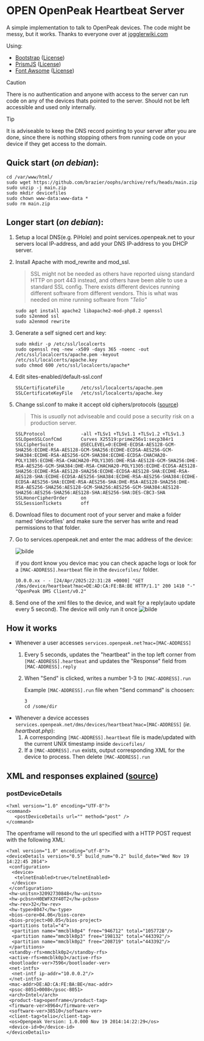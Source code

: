 # OPEN OpenPeak Heartbeat Server
A simple implementation to talk to OpenPeak devices. The code might be messy, but it works.
Thanks to everyone over at [jogglerwiki.com](https://www.jogglerwiki.com/forum/)

Using:
* [Bootstrap](https://getbootstrap.com/) ([License](https://github.com/twbs/bootstrap/blob/main/LICENSE))
* [PrismJS](https://prismjs.com/) ([License](https://github.com/PrismJS/prism/blob/master/LICENSE))
* [Font Awsome](https://fontawesome.com/) ([License](https://fontawesome.com/license/free))

>[!CAUTION]
>There is no authentication and anyone with access to the server can run code on any of the devices thats pointed to the server. Should not be left accessible and used only internally.

> [!TIP]
> It is adviseable to keep the DNS record pointing to your server after you are done, since there is nothing stopping others from running code on your device if they get access to the domain.

## Quick start (_on debian_):
```
cd /var/www/html/
sudo wget https://github.com/brazier/oophs/archive/refs/heads/main.zip
sudo unzip -j main.zip
sudo mkdir devicefiles
sudo chown www-data:www-data *
sudo rm main.zip
```

## Longer start (_on debian_):
1. Setup a local DNS(e.g. PiHole) and point services.openpeak.net to your servers local IP-address, and add your DNS IP-address to you DHCP server.
2. Install Apache with mod_rewrite and mod_ssl.
   > SSL might not be needed as others have reported uisng standard HTTP on port 443 instead, and others have been able to use a standard SSL config.
   > There exists different devices running different software from different vendors. This is what was needed on mine running software from _"Telio"_
   ```
   sudo apt install apache2 libapache2-mod-php8.2 openssl
   sudo s2enmod ssl
   sudo a2enmod rewrite
   ```
3. Generate a self signed cert and key:
   ```
   sudo mkdir -p /etc/ssl/localcerts
   sudo openssl req -new -x509 -days 365 -noenc -out /etc/ssl/localcerts/apache.pem -keyout /etc/ssl/localcerts/apache.key
   sudo chmod 600 /etc/ssl/localcerts/apache*
   ```
4. Edit sites-enabled/default-ssl.conf
   ```
   SSLCertificateFile      /etc/ssl/localcerts/apache.pem
   SSLCertificateKeyFile   /etc/ssl/localcerts/apache.key
   ```
5. Change ssl.conf to make it accept old ciphers/protocols ([source](https://ssl-config.mozilla.org/#server=apache&version=2.4.60&config=old&openssl=3.4.0&hsts=false&ocsp=false&guideline=5.7))

   > This is _usually_ not adviseable and could pose a security risk on a production server.


   ```
   SSLProtocol             -all +TLSv1 +TLSv1.1 +TLSv1.2 +TLSv1.3
   SSLOpenSSLConfCmd       Curves X25519:prime256v1:secp384r1
   SSLCipherSuite          @SECLEVEL=0:ECDHE-ECDSA-AES128-GCM-SHA256:ECDHE-RSA-AES128-GCM-SHA256:ECDHE-ECDSA-AES256-GCM-SHA384:ECDHE-RSA-AES256-GCM-SHA384:ECDHE-ECDSA-CHACHA20-POLY1305:ECDHE-RSA-CHACHA20-POLY1305:DHE-RSA-AES128-GCM-SHA256:DHE-RSA-AES256-GCM-SHA384:DHE-RSA-CHACHA20-POLY1305:ECDHE-ECDSA-AES128-SHA256:ECDHE-RSA-AES128-SHA256:ECDHE-ECDSA-AES128-SHA:ECDHE-RSA-AES128-SHA:ECDHE-ECDSA-AES256-SHA384:ECDHE-RSA-AES256-SHA384:ECDHE-ECDSA-AES256-SHA:ECDHE-RSA-AES256-SHA:DHE-RSA-AES128-SHA256:DHE-RSA-AES256-SHA256:AES128-GCM-SHA256:AES256-GCM-SHA384:AES128-SHA256:AES256-SHA256:AES128-SHA:AES256-SHA:DES-CBC3-SHA
   SSLHonorCipherOrder     on
   SSLSessionTickets       off
   ```
    
7. Download files to document root of your server and make a folder named 'devicefiles' and make sure the server has write and read permissions to that folder.
8. Go to services.openpeak.net and enter the mac address of the device:
   
   ![bilde](https://github.com/user-attachments/assets/5bf26504-e6ad-43ab-9de8-db15fe64a1f4)
   
   if you dont know you device mac you can check apache logs or look for a `[MAC-ADDRESS].heartbeat` file in the `devicefiles/` folder.
   ```
   10.0.0.xx - - [24/Apr/2025:22:31:28 +0000] "GET /dms/device/heartbeat?mac=DE:AD:CA:FE:BA:BE HTTP/1.1" 200 1410 "-" "OpenPeak DMS Client/v0.2"
   ```
9. Send one of the xml files to the device, and wait for a reply(auto update every 5 second). The device will only run it once
    ![bilde](https://github.com/user-attachments/assets/41d09249-a01d-40e7-afa6-5f7409493a2e)

## How it works
* Whenever a user accesses `services.openpeak.net?mac=[MAC-ADDRESS]`
  1. Every 5 seconds, updates the "heartbeat" in the top left corner from `[MAC-ADDRESS].heartbeat` and updates the "Response" field from `[MAC-ADDRESS].reply`
  2. When "Send" is clicked, writes a number 1-3 to `[MAC-ADDRESS].run`

     Example `[MAC-ADDRESS].run` file when "Send command" is choosen:
     ```
     3
     cd /some/dir
     ```
* Whenever a device accesses `services.openpeak.net/dms/devices/heartbeat?mac=[MAC-ADDRESS]` (_ie. heartbeat.php_):
  1. A corresponding `[MAC-ADDRESS].heartbeat` file is made/updated with the current UNIX timestamp inside `devicefiles/`
  2. If a `[MAC-ADDRESS].run` exists, output corresponding XML for the device to process. Then delete `[MAC-ADDRESS].run `

## XML and responses explained ([source](https://www.jogglerwiki.com/forum/viewtopic.php?t=5142))

### postDeviceDetails
```
<?xml version="1.0" encoding="UTF-8"?>
<command>
   <postDeviceDetails url="" method="post" />
</command>
```
The openframe will resond to the url specified with a HTTP POST request with the following XML:
````
<?xml version="1.0" encoding="utf-8"?>
<deviceDetails version="0.5" build_num="0.2" build_date="Wed Nov 19 14:22:45 2014">
 <configuration>
  <device>
   <telnetEnabled>true</telnetEnabled>
  </device>
 </configuration>
 <hw-unitsn>32092730848</hw-unitsn>
 <hw-pcbsn>H0EWFX3Y40T2</hw-pcbsn>
 <hw-rev>32</hw-rev>
 <hw-type>8047</hw-type>
 <bios-core>04.06</bios-core>
 <bios-project>00.05</bios-project>
 <partitions total="4">
  <partition name="mmcblk0p4" free="946712" total="1057728"/>
  <partition name="mmcblk0p3" free="198132" total="443392"/>
  <partition name="mmcblk0p2" free="208719" total="443392"/>
 </partitions>
 <standby-rfs>mmcblk0p2</standby-rfs>
 <active-rfs>mmcblk0p3</active-rfs>
 <bootloader-ver>7596</bootloader-ver>
 <net-intfs>
  <net-intf ip-addr="10.0.0.2"/>
 </net-intfs>
 <mac-addr>DE:AD:CA:FE:BA:BE</mac-addr>
 <psoc-8051>0008</psoc-8051>
 <arch>Intel</arch>
 <product-tag>openframe</product-tag>
 <firmware-ver>8964</firmware-ver>
 <software-ver>38510</software-ver>
 <client-tag>telio</client-tag>
 <os>Openpeak Version: 1.0.000 Nov 19 2014:14:22:29</os>
 <device-id>0</device-id>
</deviceDetails>
````


